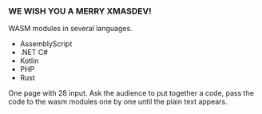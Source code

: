### WE WISH YOU A MERRY XMASDEV!

WASM modules in several languages.
* AssemblyScript
* .NET C#
* Kotlin
* PHP
* Rust

One page with 28 input. Ask the audience to put together a code, pass the code to the wasm modules one by one until the plain text appears.